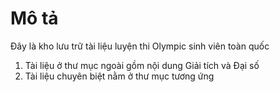 # Mô tả
Đây là kho lưu trữ tài liệu luyện thi Olympic sinh viên toàn quốc
1. Tài liệu ở thư mục ngoài gồm nội dung Giải tích và Đại số
2. Tài liệu chuyên biệt nằm ở thư mục tương ứng

